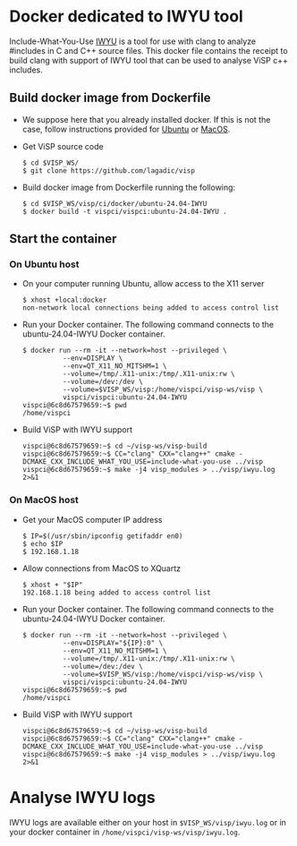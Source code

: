 # Docker dedicated to IWYU tool

Include-What-You-Use [IWYU](https://include-what-you-use.org/) is a tool for use with clang to analyze
#includes in C and C++ source files. This docker file contains the receipt to build clang with support of IWYU tool
that can be used to analyse ViSP c++ includes.

## Build docker image from Dockerfile

- We suppose here that you already installed docker.
If this is not the case, follow instructions provided for [Ubuntu](https://visp-doc.inria.fr/doxygen/visp-daily/tutorial-install-docker.html#install_docker_engine_ubuntu) or [MacOS](https://visp-doc.inria.fr/doxygen/visp-daily/tutorial-install-docker.html#install_docker_engine_mac).

- Get ViSP source code
  ```
  $ cd $VISP_WS/
  $ git clone https://github.com/lagadic/visp
  ```

- Build docker image from Dockerfile running the following:
  ```
  $ cd $VISP_WS/visp/ci/docker/ubuntu-24.04-IWYU
  $ docker build -t vispci/vispci:ubuntu-24.04-IWYU .
  ```

## Start the container

### On Ubuntu host

- On your computer running Ubuntu, allow access to the X11 server
  ```
  $ xhost +local:docker
  non-network local connections being added to access control list
  ```
- Run your Docker container. The following command connects to the ubuntu-24.04-IWYU Docker container.
  ```
  $ docker run --rm -it --network=host --privileged \
            --env=DISPLAY \
            --env=QT_X11_NO_MITSHM=1 \
            --volume=/tmp/.X11-unix:/tmp/.X11-unix:rw \
            --volume=/dev:/dev \
            --volume=$VISP_WS/visp:/home/vispci/visp-ws/visp \
            vispci/vispci:ubuntu-24.04-IWYU
  vispci@6c8d67579659:~$ pwd
  /home/vispci
  ```
- Build ViSP with IWYU support
  ```
  vispci@6c8d67579659:~$ cd ~/visp-ws/visp-build
  vispci@6c8d67579659:~$ CC="clang" CXX="clang++" cmake -DCMAKE_CXX_INCLUDE_WHAT_YOU_USE=include-what-you-use ../visp
  vispci@6c8d67579659:~$ make -j4 visp_modules > ../visp/iwyu.log 2>&1
  ```

### On MacOS host

- Get your MacOS computer IP address
  ```
  $ IP=$(/usr/sbin/ipconfig getifaddr en0)
  $ echo $IP
  $ 192.168.1.18
  ```
- Allow connections from MacOS to XQuartz
  ```
  $ xhost + "$IP"
  192.168.1.18 being added to access control list
  ```
- Run your Docker container. The following command connects to the ubuntu-24.04-IWYU Docker container.
  ```
  $ docker run --rm -it --network=host --privileged \
            --env=DISPLAY="${IP}:0" \
            --env=QT_X11_NO_MITSHM=1 \
            --volume=/tmp/.X11-unix:/tmp/.X11-unix:rw \
            --volume=/dev:/dev \
            --volume=$VISP_WS/visp:/home/vispci/visp-ws/visp \
            vispci/vispci:ubuntu-24.04-IWYU
  vispci@6c8d67579659:~$ pwd
  /home/vispci
  ```
- Build ViSP with IWYU support
  ```
  vispci@6c8d67579659:~$ cd ~/visp-ws/visp-build
  vispci@6c8d67579659:~$ CC="clang" CXX="clang++" cmake -DCMAKE_CXX_INCLUDE_WHAT_YOU_USE=include-what-you-use ../visp
  vispci@6c8d67579659:~$ make -j4 visp_modules > ../visp/iwyu.log 2>&1
  ```

# Analyse IWYU logs

IWYU logs are available either on your host in `$VISP_WS/visp/iwyu.log` or in your docker container in `/home/vispci/visp-ws/visp/iwyu.log`.
